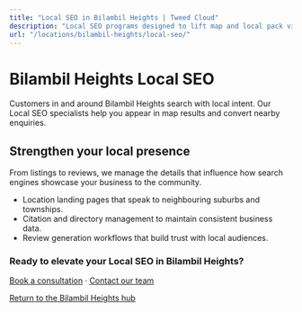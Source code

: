 ```yaml
---
title: "Local SEO in Bilambil Heights | Tweed Cloud"
description: "Local SEO programs designed to lift map and local pack visibility for Bilambil Heights businesses."
url: "/locations/bilambil-heights/local-seo/"
---
```


# Bilambil Heights Local SEO

Customers in and around Bilambil Heights search with local intent. Our Local SEO specialists help you appear in map results and convert nearby enquiries.

## Strengthen your local presence

From listings to reviews, we manage the details that influence how search engines showcase your business to the community.

- Location landing pages that speak to neighbouring suburbs and townships.
- Citation and directory management to maintain consistent business data.
- Review generation workflows that build trust with local audiences.

### Ready to elevate your Local SEO in Bilambil Heights?

[Book a consultation](/consultation/) · [Contact our team](/contact/)

[Return to the Bilambil Heights hub](/locations/bilambil-heights/)
